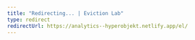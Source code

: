 ```yaml
---
title: "Redirecting... | Eviction Lab"
type: redirect
redirectUrl: https://analytics--hyperobjekt.netlify.app/el/
---
```

